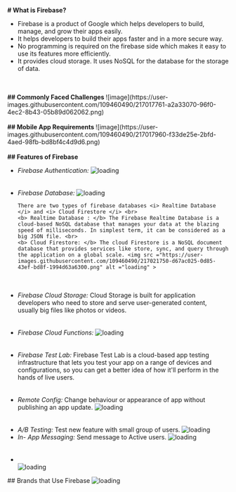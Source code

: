 <b># What is Firebase? </b>
  <ul>
    <li>Firebase is a product of Google which helps developers to build, manage, and grow their apps easily.</li>
    <li>It helps developers to build their apps faster and in a more secure way.</li>
    <li>No programming is required on the firebase side which makes it easy to use its features more efficiently.</li>
    <li>It provides cloud storage. It uses NoSQL for the database for the storage of data.</li> </ul>
 <br> <br>
  <b>## Commonly Faced Challenges </b>
  ![image](https://user-images.githubusercontent.com/109460490/217017761-a2a33070-96f0-4ec2-8b43-05b89d062062.png)
  <br> <br>
  <b> ## Mobile App Requirements </b>
![image](https://user-images.githubusercontent.com/109460490/217017960-f33de25e-2bfd-4aed-98fb-bd8bf4c4d9d6.png)
<br> <br>
<b>## Features of Firebase </b>
<ul> <li> <i> Firebase Authentication: </i> 
  <img src ="https://user-images.githubusercontent.com/109460490/217018757-00f77560-25cf-4196-91c5-e2ccc488cb19.png" alt ="loading">
<br>
  </li>
<br> <br>
  <li> <i> Firebase Database: </i>
    <img src = "https://user-images.githubusercontent.com/109460490/217020588-b867a8b0-5678-4569-864b-8a82a9efca14.png " alt= "loading" >

    There are two types of firebase databases <i> Realtime Database </i> and <i> Cloud Firestore </i> <br>
    <b> Realtime Database : </b> The Firebase Realtime Database is a cloud-based NoSQL database that manages your data at the blazing speed of milliseconds. In simplest term, it can be considered as a big JSON file. <br>
    <b> Cloud Firestore: </b> The cloud Firestore is a NoSQL document database that provides services like store, sync, and query through the application on a global scale. <img src ="https://user-images.githubusercontent.com/109460490/217021750-d67ac025-0d85-43ef-bd8f-1994d63a6300.png" alt ="loading" >
  </li>
  <br> <br>
  <li> <i> Firebase Cloud Storage: </i> 
    Cloud Storage is built for application developers who need to store and serve user-generated content, usually big files like photos or videos.</li>
  <br> <br>
  <li> <i> Firebase Cloud Functions: </i> 
  <img src = "https://user-images.githubusercontent.com/109460490/217023097-b8538ae4-52a7-4689-bece-0b90fa1b5606.png" alt = "loading"> </li> 
  <br> <br>
  <li> <i> Firebase Test Lab: </i> 
    Firebase Test Lab is a cloud-based app testing infrastructure that lets you test your app on a range of devices and configurations, so you can get a better idea of how it'll perform in the hands of live users. </li>
    <br> <br>
   <li> <i> Remote Config: </i> Change behaviour or appearance of app without publishing an app update.
    <img src="https://user-images.githubusercontent.com/109460490/217028334-4f6222a0-8444-44ce-8755-6a766aa1bd72.png" alt ="loading"> </li>
     <br> <br>                                                                                                                               
    <li> <i> A/B Testing: </i>   Test new feature with small group of users.
     <img src ="https://user-images.githubusercontent.com/109460490/217029584-8896351e-14e4-4325-9061-8b3d48b9da8f.png" alt="loading" > </li>                             <li> <i> In- App Messaging: </i> Send message to Active users.
  <img src ="https://user-images.githubusercontent.com/109460490/217041902-a32e3a42-adc4-4a2c-aea2-310433ffbec1.png" alt="loading"> </li>
  <br> <br>
  <li> <br>
    <img src= "https://user-images.githubusercontent.com/109460490/217042319-562c50cb-5352-4630-8b76-8c3a590ef6c2.png" alt="loading" > </li>

    

  
                                                                                                                                     

  </ul>
  ## Brands that Use Firebase 
  <img src="https://user-images.githubusercontent.com/109460490/217043321-3925ccb6-4cc2-4c42-8038-cd9e37e75b03.png" alt ="loading" >

    




